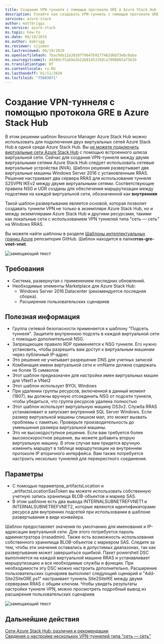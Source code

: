 ```yaml
---
title: Создание VPN-туннеля с помощью протокола GRE в Azure Stack Hub | Документация Майкрософт
description: Узнайте как создавать VPN-туннель с помощью протокола GRE в Azure Stack Hub.
services: azure-stack
author: mattbriggs
ms.service: azure-stack
ms.topic: how-to
ms.date: 09/19/2019
ms.author: mabrigg
ms.reviewer: sijuman
ms.lastreviewed: 09/19/2019
ms.openlocfilehash: 7bac9de12a39107f9647b9177462d6b73ebc0aba
ms.sourcegitcommit: d450dcf5ab9e2b22b8145319dca7098065af563b
ms.translationtype: HT
ms.contentlocale: ru-RU
ms.lasthandoff: 01/11/2020
ms.locfileid: "75883071"
---
```

# <a name="how-to-create-a-vpn-tunnel-using-gre-in-azure-stack-hub"></a>Создание VPN-туннеля с помощью протокола GRE в Azure Stack Hub

В этом решении шаблон Resource Manager Azure Stack Hub можно использовать для подключения двух виртуальных сетей Azure Stack Hub в одной среде Azure Stack Hub. Вы [не можете подключить виртуальные сети Azure Stack Hub](https://docs.microsoft.com/azure-stack/user/azure-stack-network-differences) с помощью встроенного шлюза виртуальной сети. Сейчас для создания VPN-туннеля между двумя виртуальными сетями Azure Stack Hub следует использовать сетевые виртуальные устройства (NVA). Шаблон решения развертывает две виртуальные машины Windows Server 2016 с установленным RRAS. Решение настраивает два сервера RRAS для использования туннеля S2SVPN IKEv2 между двумя виртуальными сетями. Соответствующие правила NSG и UDR созданы для обеспечения маршрутизации между подсетями на каждой виртуальной сети, обозначенной как **внутренняя** 

Такой шаблон развертывания является основой, которая позволит создавать туннели VPN не только в экземпляре Azure Stack Hub, но и между экземплярами Azure Stack Hub и другими ресурсами, такими как локальные сети с использованием VPN туннелей типа "сеть — сеть" на Windows RRAS.

Вы можете найти шаблоны в разделе [Шаблоны интеллектуальных границ Azure](https://github.com/Azure-Samples/azure-intelligent-edge-patterns) репозитория GitHub. Шаблон находится в папке**rras-gre-vnet-vnet**. 

![замещающий текст](./media/azure-stack-network-howto-vpn-tunnel-gre/overview.png)

## <a name="requirements"></a>Требования

- Система, развернутая с применением последних обновлений. 
- Необходимые элементы Marketplace для Azure Stack Hub:
    -  Windows Server 2016 Datacenter (рекомендуется последняя сборка).
    -  Расширение пользовательских сценариев

## <a name="things-to-consider"></a>Полезная информация

- Группа сетевой безопасности применяется к шаблону "Подсеть туннеля". Защитите внутреннюю подсеть в каждой виртуальной сети с помощью дополнительной NSG.
- Запрещающее правило RDP применяется к NSG туннеля. Его нужно установить, чтобы разрешить вам доступ к виртуальным машинам через публичный IP-адрес
- Это решение не учитывает разрешение DNS для учетных записей
- Комбинация имени виртуальной сети и vmName должна содержать не более 15 символов
- Этот шаблон предназначен для настройки имен виртуальных машин для VNet1 и VNet2
- Этот шаблон использует BYOL Windows
- При удалении группы ресурсов, включенной в данный момент (1907), вы должны вручную отсоединить NSG от подсети туннеля, чтобы убедиться, что группа ресурсов удалена полностью
- Этот шаблон использует виртуальную машину DS3v2. Служба RRAS устанавливает и запускает внутренний SQL Server Windows. Если размер виртуальной машины слишком мал, это может вызвать проблемы с памятью. Проверьте производительность до уменьшения размера виртуальной машины.
- Это не высокодоступное решение. Если вам требуется более высокоскоростное решение, вы можете добавить вторую виртуальную машину. В этом случае вам придется вручную изменить маршрут в таблице маршрутизации на внутреннем протоколе IP вторичного интерфейса. Вам также потребуется настроить несколько туннелей для перекрестного соединения.

## <a name="options"></a>Параметры

- С помощью параметров_artifactsLocation и _artifactsLocationSasToken вы можете использовать собственную учетную запись хранилища BLOB-объектов и маркер SAS.
- В этом шаблоне есть два вывода INTERNALSUBNETREFVNET1 и INTERNALSUBNETREFVNET2, которые являются идентификаторами ресурса для внутренних подсетей при использовании в шаблоне развертывания в виде конвейера.

Шаблон предоставляет значения по умолчанию для именования и IP-адресации виртуальной сети. Для этого потребуется пароль администратора (rrasadmin). Также есть возможность использования собственного хранилища BLOB-объектов с маркером SAS. Следите за тем, чтобы эти значения оставались в допустимых диапазонах, так как развертывание может завершиться ошибкой. Пакет powershell DSC выполняется на каждой виртуальной машине RRAS и устанавливает маршрутизацию и все необходимые службы и функции. При необходимости эту DSC можно настроить дополнительно. Расширение пользовательских сценариев выполняет следующий сценарий и "Add-Site2SiteGRE.ps1" настраивает туннель Site2SiteIKE между двумя серверами RRAS с общим ключом. Чтобы увидеть результаты настройки туннеля VPN, можно просмотреть подробный вывод из расширения пользовательских сценариев

![замещающий текст](./media/azure-stack-network-howto-vpn-tunnel-gre/s2svpntunnel.png)

## <a name="next-steps"></a>Дальнейшие действия

[Сети Azure Stack Hub: различия и рекомендации](azure-stack-network-differences.md)  
[Сведения о настройке нескольких VPN-туннелей типа "сеть — сеть"](network-howto-vpn-tunnel.md)